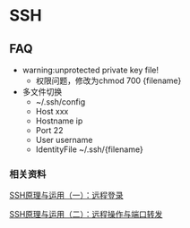 SSH
====================



## FAQ
* warning:unprotected private key file!
  - 权限问题，修改为chmod 700 {filename}
* 多文件切换
  - ~/.ssh/config
  - Host xxx
  - Hostname ip
  - Port 22
  - User username    
  - IdentityFile ~/.ssh/{filename}


### 相关资料
[SSH原理与运用（一）：远程登录](http://www.ruanyifeng.com/blog/2011/12/ssh_remote_login.html)

[SSH原理与运用（二）：远程操作与端口转发](http://www.ruanyifeng.com/blog/2011/12/ssh_port_forwarding.html)

